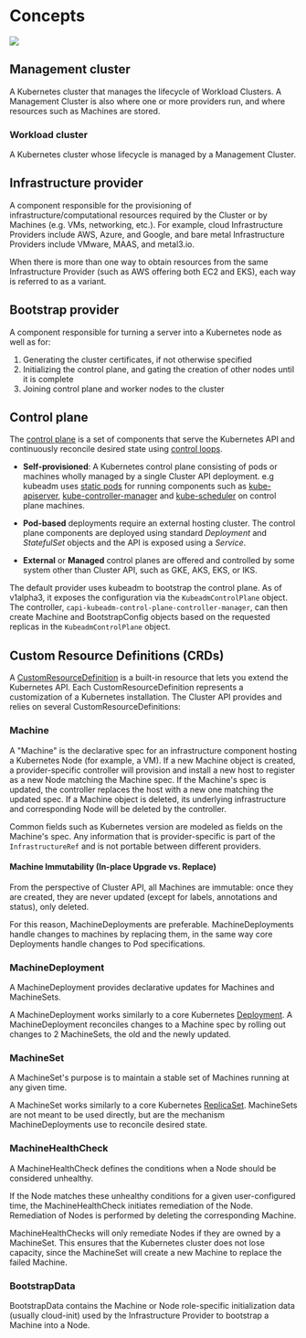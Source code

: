 # Concepts

![](../images/management-cluster.svg)

## Management cluster

A Kubernetes cluster that manages the lifecycle of Workload Clusters. A Management Cluster is also where one or more providers run, and where resources such as Machines are stored.

### Workload cluster

A Kubernetes cluster whose lifecycle is managed by a Management Cluster.

## Infrastructure provider

A component responsible for the provisioning of infrastructure/computational resources required by the Cluster or by Machines (e.g. VMs, networking, etc.). 
For example, cloud Infrastructure Providers include AWS, Azure, and Google, and bare metal Infrastructure Providers include VMware, MAAS, and metal3.io.

When there is more than one way to obtain resources from the same Infrastructure Provider (such as AWS offering both EC2 and EKS), each way is referred to as a variant.

## Bootstrap provider

A component responsible for turning a server into a Kubernetes node as well as for:

1. Generating the cluster certificates, if not otherwise specified
1. Initializing the control plane, and gating the creation of other nodes until it is complete
1. Joining control plane and worker nodes to the cluster

## Control plane

The [control plane](https://kubernetes.io/docs/concepts/overview/components/) is a set of components that serve the Kubernetes API and continuously reconcile desired state using [control loops](https://kubernetes.io/docs/concepts/architecture/controller/).

* __Self-provisioned__: A Kubernetes control plane consisting of pods or machines wholly managed by a single Cluster API deployment.
  e.g kubeadm uses [static pods](https://kubernetes.io/docs/tasks/configure-pod-container/static-pod/) for running components such as [kube-apiserver](https://kubernetes.io/docs/reference/command-line-tools-reference/kube-apiserver/), [kube-controller-manager](https://kubernetes.io/docs/reference/command-line-tools-reference/kube-controller-manager/) and [kube-scheduler](https://kubernetes.io/docs/reference/command-line-tools-reference/kube-scheduler/)
  on control plane machines.

* __Pod-based__ deployments require an external hosting cluster. The control plane components are deployed using standard *Deployment* and *StatefulSet* objects and the API is exposed using a *Service*.

* __External__  or __Managed__ control planes are offered and controlled by some system other than Cluster API, such as GKE, AKS, EKS, or IKS.

The default provider uses kubeadm to bootstrap the control plane. As of v1alpha3, it exposes the configuration via the `KubeadmControlPlane` object. The controller, `capi-kubeadm-control-plane-controller-manager`, can then create Machine and BootstrapConfig objects based on the requested replicas in the `KubeadmControlPlane` object.

## Custom Resource Definitions (CRDs)

A [CustomResourceDefinition](https://kubernetes.io/docs/concepts/extend-kubernetes/api-extension/custom-resources/) is a built-in resource that lets you extend the Kubernetes API. Each CustomResourceDefinition represents a customization of a Kubernetes installation. The Cluster API provides and relies on several CustomResourceDefinitions:

### Machine

A "Machine" is the declarative spec for an infrastructure component hosting a Kubernetes Node (for example, a VM). If a new Machine object is created, a provider-specific controller will provision and install a new host to register as a new Node matching the Machine spec. If the Machine's spec is updated, the controller replaces the host with a new one matching the updated spec. If a Machine object is deleted, its underlying infrastructure and corresponding Node will be deleted by the controller.

Common fields such as Kubernetes version are modeled as fields on the Machine's spec. Any information that is provider-specific is part of the `InfrastructureRef` and is not portable between different providers.

#### Machine Immutability (In-place Upgrade vs. Replace)

From the perspective of Cluster API, all Machines are immutable: once they are created, they are never updated (except for labels, annotations and status), only deleted.

For this reason, MachineDeployments are preferable. MachineDeployments handle changes to machines by replacing them, in the same way core Deployments handle changes to Pod specifications.

### MachineDeployment

A MachineDeployment provides declarative updates for Machines and MachineSets.

A MachineDeployment works similarly to a core Kubernetes [Deployment](https://kubernetes.io/docs/concepts/workloads/controllers/deployment/). A MachineDeployment reconciles changes to a Machine spec by rolling out changes to 2 MachineSets, the old and the newly updated.

### MachineSet

A MachineSet's purpose is to maintain a stable set of Machines running at any given time.

A MachineSet works similarly to a core Kubernetes [ReplicaSet](https://kubernetes.io/docs/concepts/workloads/controllers/replicaset/). MachineSets are not meant to be used directly, but are the mechanism MachineDeployments use to reconcile desired state.

### MachineHealthCheck

A MachineHealthCheck defines the conditions when a Node should be considered unhealthy.

If the Node matches these unhealthy conditions for a given user-configured time, the MachineHealthCheck initiates remediation of the Node. Remediation of Nodes is performed by deleting the corresponding Machine.

MachineHealthChecks will only remediate Nodes if they are owned by a MachineSet. This ensures that the Kubernetes cluster does not lose capacity, since the MachineSet will create a new Machine to replace the failed Machine.

### BootstrapData

BootstrapData contains the Machine or Node role-specific initialization data (usually cloud-init) used by the Infrastructure Provider to bootstrap a Machine into a Node.
